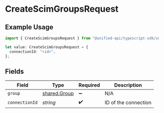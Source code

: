 # CreateScimGroupsRequest

## Example Usage

```typescript
import { CreateScimGroupsRequest } from "@unified-api/typescript-sdk/sdk/models/operations";

let value: CreateScimGroupsRequest = {
  connectionId: "<id>",
};
```

## Fields

| Field                                               | Type                                                | Required                                            | Description                                         |
| --------------------------------------------------- | --------------------------------------------------- | --------------------------------------------------- | --------------------------------------------------- |
| `group`                                             | [shared.Group](../../../sdk/models/shared/group.md) | :heavy_minus_sign:                                  | N/A                                                 |
| `connectionId`                                      | *string*                                            | :heavy_check_mark:                                  | ID of the connection                                |